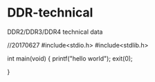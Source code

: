 # DDR-technical
DDR2/DDR3/DDR4 technical data

//20170627
#include<stdio.h>
#include<stdlib.h>

int main(void)
{
  printf("hello world");
  exit(0);
  
}


